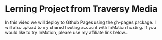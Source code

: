 # Lerning Project from Traversy Media

In this video we will deploy to Github Pages using the gh-pages package. I will also upload to my shared hosting account with InMotion hosting. If you would like to try InMotion, please use my affiliate link below...
